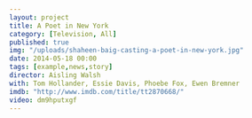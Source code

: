 ```yaml
---
layout: project
title: A Poet in New York
category: [Television, All]
published: true
img: "/uploads/shaheen-baig-casting-a-poet-in-new-york.jpg"
date: 2014-05-18 00:00
tags: [example,news,story]
director: Aisling Walsh
with: Tom Hollander, Essie Davis, Phoebe Fox, Ewen Bremner 
imdb: "http://www.imdb.com/title/tt2870668/"
video: dm9hputxgf
---
```



